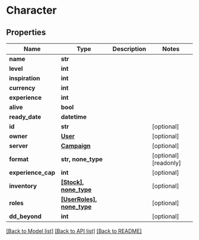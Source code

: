 # Character

## Properties
Name | Type | Description | Notes
------------ | ------------- | ------------- | -------------
**name** | **str** |  | 
**level** | **int** |  | 
**inspiration** | **int** |  | 
**currency** | **int** |  | 
**experience** | **int** |  | 
**alive** | **bool** |  | 
**ready_date** | **datetime** |  | 
**id** | **str** |  | [optional] 
**owner** | [**User**](User.md) |  | [optional] 
**server** | [**Campaign**](Campaign.md) |  | [optional] 
**format** | **str, none_type** |  | [optional] [readonly] 
**experience_cap** | **int** |  | [optional] 
**inventory** | [**[Stock], none_type**](Stock.md) |  | [optional] 
**roles** | [**[UserRoles], none_type**](UserRoles.md) |  | [optional] 
**dd_beyond** | **int** |  | [optional] 

[[Back to Model list]](../README.md#documentation-for-models) [[Back to API list]](../README.md#documentation-for-api-endpoints) [[Back to README]](../README.md)


